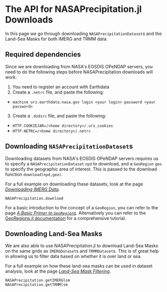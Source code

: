 # The API for NASAPrecipitation.jl Downloads

In this page we go through downloading `NASAPrecipitationDataset`s and the Land-Sea Masks for both IMERG and TRMM data.

## Required dependencies

Since we are downloading from NASA's EOSDIS OPeNDAP servers, you need to do the following steps before NASAPrecipitation downloads will work:
1. You need to register an account with Earthdata
2. Create a `.netrc` file, and paste the following:
  * `machine urs.earthdata.nasa.gov login <your login> password <your password>`
3. Create a `.dodsrc` file, and paste the following:
  * `HTTP.COOKIEJAR=/<home directory>/.urs_cookies`
  * `HTTP.NETRC=/<home directory>/.netrc`

## Downloading `NASAPrecipitationDataset`s

Downloading datasets from NASA's EOSDIS OPeNDAP servers requires us to specify a `NASAPrecipitationDataset` `npd` to download, and a `GeoRegion` `geo` to specify the geographic area of interest.  This is passed to the download function `download(npd,geo)`.

For a full example on downloading these datasets, look at the page *[Downloading IMERG Data](examples/download.md)*.

```@docs
NASAPrecipitation.download
```

For a basic introduction to the concept of a `GeoRegion`, you can refer to the page *[A Basic Primer to `GeoRegion`s](datasets/georegions.md)*.  Alternatively you can refer to the [GeoRegions.jl documentation](https://juliaclimate.github.io/GeoRegions.jl/dev/index.html) for a comprehensive tutorial.

## Downloading Land-Sea Masks

We are also able to use NASAPrecipitation.jl to download Land-Sea Masks on the same grids as `IMERGDataset`s and `TRMMDataset`s.  This is of great help in allowing us to filter data based on whether it is over land or sea.

For a full example on how these land-sea masks can be used in dataset analysis, look at the page *[Land-Sea Mask Filtering](examples/landseamask.md)*.

```@docs
NASAPrecipitation.getIMERGlsm
NASAPrecipitation.getTRMMlsm
```
